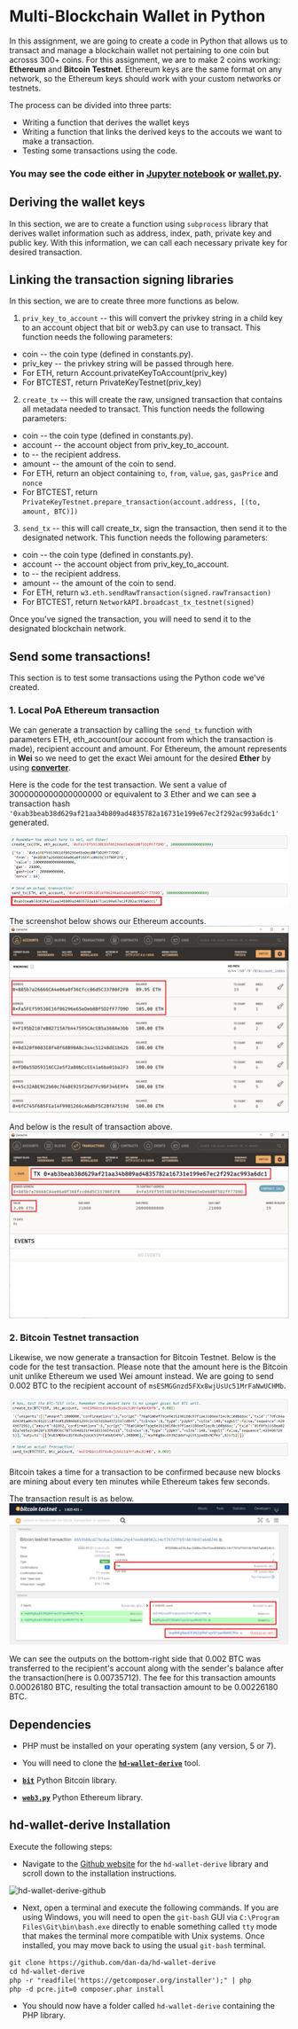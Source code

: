 # Multi-Blockchain Wallet in Python

In this assignment, we are going to create a code in Python that allows us to transact and manage a blockchain wallet not pertaining to one coin but acrosss 300+ coins. For this assignment, we are to make 2 coins working: **Ethereum** and **Bitcoin Testnet**. Ethereum keys are the same format on any network, so the Ethereum keys should work with your custom networks or testnets.    

The process can be divided into three parts: 
- Writing a function that derives the wallet keys
- Writing a function that links the derived keys to the accouts we want to make a transaction.
- Testing some transactions using the code.
  
### You may see the code either in [Jupyter notebook](https://github.com/coolwonny/Wallet/blob/master/wallet.ipynb) or [wallet.py](https://github.com/coolwonny/Wallet/blob/master/wallet.py).    
    


## Deriving the wallet keys

In this section, we are to create a function using `subprocess` library that derives wallet information such as address, index, path, private key and public key. With this information, we can call each necessary private key for desired transaction.   

## Linking the transaction signing libraries

In this section, we are to create three more functions as below.    

1. `priv_key_to_account` -- this will convert the privkey string in a child key to an account object
that bit or web3.py can use to transact.
This function needs the following parameters:
- coin -- the coin type (defined in constants.py).
- priv_key -- the privkey string will be passed through here.
- For ETH, return Account.privateKeyToAccount(priv_key)
- For BTCTEST, return PrivateKeyTestnet(priv_key)

2. `create_tx` -- this will create the raw, unsigned transaction that contains all metadata needed to transact.
This function needs the following parameters:
- coin -- the coin type (defined in constants.py).
- account -- the account object from priv_key_to_account.
- to -- the recipient address.
- amount -- the amount of the coin to send.
- For ETH, return an object containing `to`, `from`, `value`, `gas`, `gasPrice` and `nonce`
- For BTCTEST, return `PrivateKeyTestnet.prepare_transaction(account.address, [(to, amount, BTC)])`

3. `send_tx` -- this will call create_tx, sign the transaction, then send it to the designated network.
This function needs the following parameters:
- coin -- the coin type (defined in constants.py).
- account -- the account object from priv_key_to_account.
- to -- the recipient address.
- amount -- the amount of the coin to send.
- For ETH, return `w3.eth.sendRawTransaction(signed.rawTransaction)`
- For BTCTEST, return `NetworkAPI.broadcast_tx_testnet(signed)`    

Once you've signed the transaction, you will need to send it to the designated blockchain network.    

## Send some transactions!

This section is to test some transactions using the Python code we've created.    
### 1. Local PoA Ethereum transaction   
We can generate a transaction by calling the `send_tx` function with parameters ETH, eth_account(our account from which the transaction is made), recipient account and amount. For Ethereum, the amount represents in **Wei** so we need to get the exact Wei amount for the desired **Ether** by using **[converter](https://eth-converter.com/)**.    

Here is the code for the test transaction. We sent a value of 3000000000000000000 or equivalent to 3 Ether and we can see a transaction hash `'0xab3beab38d629af21aa34b809ad4835782a16731e199e67ec2f292ac993a6dc1'` generated.     

![eth_test](https://github.com/coolwonny/Wallet/blob/master/images/screenshot_eth_tx_python_.png)
   

The screenshot below shows our Ethereum accounts.     
![ethereum_account](https://github.com/coolwonny/Wallet/blob/705320f5723b0c5f539d5e0d2dab42fe8bf792d1/images/screenshot_eth_accts_after.png)    

And below is the result of transaction above.   
![eth_result](https://github.com/coolwonny/Wallet/blob/master/images/screenshot_eth_tx.png)
    
### 2. Bitcoin Testnet transaction    

Likewise, we now generate a transaction for Bitcoin Testnet. Below is the code for the test transaction. Please note that the amount here is the Bitcoin unit unlike Ethereum we used Wei amount instead. We are going to send 0.002 BTC to the recipient account of `msESMGGnzd5FXx8wjUsUc51MrFaNwUCHMb`.

![btc_test](https://github.com/coolwonny/Wallet/blob/master/images/screenshot_btc_tx_python.png)  
     
Bitcoin takes a time for a transaction to be confirmed because new blocks are mining about every ten minutes while Ethereum takes few seconds.    

The transaction result is as below.   
![btc_result](https://github.com/coolwonny/Wallet/blob/master/images/screenshot_btc_tx.png)    

We can see the outputs on the bottom-right side that 0.002 BTC was transferred to the recipient's account along with the sender's balance after the transaction(here is 0.00735712). The fee for this transaction amounts 0.00026180 BTC, resulting the total transaction amount to be 0.00226180 BTC.    

## Dependencies

- PHP must be installed on your operating system (any version, 5 or 7).

- You will need to clone the **[`hd-wallet-derive`](https://github.com/dan-da/hd-wallet-derive)** tool.

- **[`bit`](https://ofek.dev/bit/)** Python Bitcoin library.
- **[`web3.py`](https://github.com/ethereum/web3.py)** Python Ethereum library.

## hd-wallet-derive Installation

Execute the following steps:

* Navigate to the [Github website](https://github.com/dan-da/hd-wallet-derive) for the `hd-wallet-derive` library and scroll down to the installation instructions.

 ![hd-wallet-derive-github](Images/hd-wallet-derive-github.png)

* Next, open a terminal and execute the following commands. If you are using Windows, you will need to open the `git-bash` GUI via `C:\Program Files\Git\bin\bash.exe` directly to enable something called `tty` mode that makes the terminal more compatible with Unix systems. Once installed, you may move back to using the usual `git-bash` terminal.

 ```shell
 git clone https://github.com/dan-da/hd-wallet-derive
 cd hd-wallet-derive
 php -r "readfile('https://getcomposer.org/installer');" | php
 php -d pcre.jit=0 composer.phar install
 ```

* You should now have a folder called `hd-wallet-derive` containing the PHP library.

